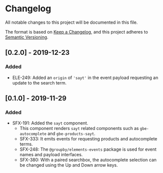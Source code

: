 # Changelog
All notable changes to this project will be documented in this file.

The format is based on [Keep a Changelog](https://keepachangelog.com/en/1.0.0/),
and this project adheres to [Semantic Versioning](https://semver.org/spec/v2.0.0.html).

## [0.2.0] - 2019-12-23
### Added
- ELE-249: Added an `origin` of `'sayt'` in the event payload requesting an update to the search term.

## [0.1.0] - 2019-11-29
### Added
- SFX-191: Added the `sayt` component.
  - This component renders `sayt` related components such as `gbe-autocomplete` and `gbe-products-sayt`.
  - SFX-333: It emits events for requesting products and autocomplete terms.
  - SFX-248: The `@groupby/elements-events` package is used for event names and payload interfaces.
  - SFX-380: With a paired searchbox, the autocomplete selection can be changed using the Up and Down arrow keys.
